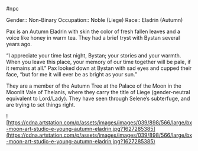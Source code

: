 #npc 

Gender:: Non-Binary
Occupation:: Noble (Liege)
Race:: Eladrin (Autumn)

Pax is an Autumn Eladrin with skin the color of fresh fallen leaves and a voice like honey in warm tea. They had a brief tryst with Bystan several years ago.

“I appreciate your time last night, Bystan; your stories and your warmth. When you leave this place, your memory of our time together will be pale, if it remains at all.” Pax looked down at Bystan with sad eyes and cupped their face, “but for me it will ever be as bright as your sun.”

They are a member of the Autumn Tree at the Palace of the Moon in the Moonlit Vale of Thelanis, where they carry the title of Liege (gender-neutral equivalent to Lord/Lady). They have seen through Selene’s subterfuge, and are trying to set things right.

![https://cdna.artstation.com/p/assets/images/images/039/898/566/large/bx-moon-art-studio-e-young-autumn-eladrin.jpg?1627285385](https://cdna.artstation.com/p/assets/images/images/039/898/566/large/bx-moon-art-studio-e-young-autumn-eladrin.jpg?1627285385)